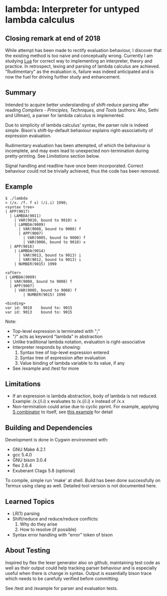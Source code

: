 lambda: Interpreter for untyped lambda calculus
===============================================

Closing remark at end of 2018
-----------------------------
While attempt has been made to rectify evaluation behaviour, I
discover that the existing method is too naive and conceptually
wrong. Currently I am studying [Lua](https://www.lua.org/) for
correct way to implementing an interpreter, theory and practice.
In retrospect, lexing and parsing of lambda calculus are achieved.
"Rudimentary" as the evaluation is, failure was indeed anticipated
and is now the fuel for driving further study and enhancement.


Summary
-------
Intended to acquire better understanding of shift-reduce parsing
after reading <i>Compilers - Principles, Techniques, and Tools</i>
(authors: Aho, Sethi and Ullman), a parser for lambda calculus is
implemented.

Due to simplicity of lambda calculus' syntax, the parser rule
is indeed simple. Bison's shift-by-default behaviour explains
right-associativity of expression evaluation.

Rudimentary evaluation has been attempted, of which the behaviour
is incomplete, and may even lead to unexpected non-termination during
pretty-printing. See <i>Limitations</i> section below.

Signal handling and readline have once been incorporated. Correct
behaviour could not be trivially achieved, thus the code has been
removed.


Example
-------
```
$ ./lambda
> (/x. /f. f x) (/i.i) 1990;
<syntax tree>
| APP(9017)
  | LAMBDA(9011)
    | VAR(9010, bound to 9010) x
    | LAMBDA(9009)
      | VAR(9008, bound to 9008) f
      | APP(9007)
        | VAR(9005, bound to 9008) f
        | VAR(9006, bound to 9010) x
  | APP(9016)
    | LAMBDA(9014)
      | VAR(9013, bound to 9013) i
      | VAR(9012, bound to 9013) i
    | NUMBER(9015) 1990

<after>
| LAMBDA(9009)
  | VAR(9008, bound to 9008) f
  | APP(9007)
    | VAR(9005, bound to 9008) f
        | NUMBER(9015) 1990

<binding>
var id: 9010    bound to: 9015
var id: 9013    bound to: 9015
```

Note:
* Top-level expression is terminated with ";"
* "/" acts as keyword "lambda" in abstraction
* Unlike traditional lambda notation, evaluation is right-associative
* Interpreter responds by showing:
  1. Syntax tree of top-level expression entered
  2. Syntax tree of expression after evaluation
  3. Value binding of lambda variable to its value, if any
* See /example and /test for more


Limitations
-----------
* If an expression is lambda abstraction, body of lambda is not
  reduced. Example: /x.(/i.i) x evaluates to /x.(/i.i) x instead
  of /x.x
* Non-termination could arise due to cyclic pprint. For example,
  applying [S combinator](https://en.wikipedia.org/wiki/SKI_combinator_calculus#Recursive_parameter_passing_and_quoting) to itself, see
  [this example](https://github.com/Jim-Fan/lambda/tree/master/example/combinator.lam)
  for detail


Building and Dependencies
-------------------------
Development is done in Cygwin environment with:

* GNU Make 4.2.1
* gcc 5.4.0
* GNU bison 3.0.4
* flex 2.6.4
* Exuberant Ctags 5.8   (optional)

To compile, simple run 'make' at shell. Build has been done successfully
on Termux using clang as well. Detailed tool version is not documented
here.


Learned Topics
--------------
* LR(1) parsing
* Shift/reduce and reduce/reduce conflicts:
  1. Why do they arise
  2. How to resolve (if possible)
* Syntax error handling with "error" token of bison


About Testing
-------------
Inspired by flex the lexer generator also on github, maintaining
test code as well as their output could help tracking parser behaviour
and is especially useful when there is change in syntax. Output is
essentially bison trace which needs to be carefully verified before
committing.

See /test and /example for parser and evaluation tests.
